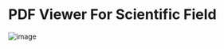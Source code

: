 # PDF Viewer For Scientific Field


![image](https://github.com/divisonofficer/pdf_viewer/assets/41609506/4286befa-b4c1-409b-a73b-4ca6f0d7560b)


